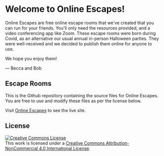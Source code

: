 # Welcome to Online Escapes!

Online Escapes are free online escape rooms that we've created that you can run for your friends. You'll only need the resources provided, and a video conferencing app like Zoom. These escape rooms were born during Covid, as an alternative our usual annual in-person Halloween parties. They were well-received and we decided to publish them online for anyone to use.

We hope you enjoy them!

&mdash; Becca and Bob

## Escape Rooms
This is the Github repository containing the source files for Online Escapes. You are free to use and modify these files as per the license below.

Visit [Online Escapes](https://bobnik.github.io/online-escapes) to see the live site.

## License
<div class="mt-3">
  <a rel="license" href="http://creativecommons.org/licenses/by-nc/4.0/"><img alt="Creative Commons License" style="border-width:0" src="https://i.creativecommons.org/l/by-nc/4.0/88x31.png" /></a><br />This work is licensed under a <a rel="license" href="http://creativecommons.org/licenses/by-nc/4.0/">Creative Commons Attribution-NonCommercial 4.0 International License</a>.
</div>

